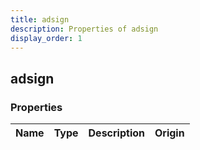 ```yaml
---
title: adsign
description: Properties of adsign
display_order: 1
---
```


## adsign

### Properties

| Name | Type | Description | Origin |
|------|------|-------------|--------|

